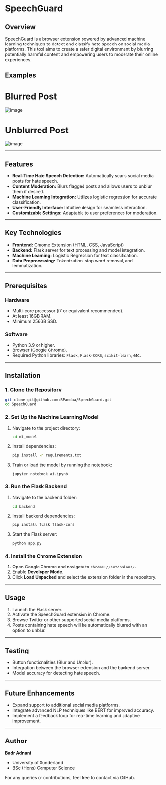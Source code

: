 # SpeechGuard

## Overview
SpeechGuard is a browser extension powered by advanced machine learning techniques to detect and classify hate speech on social media platforms. This tool aims to create a safer digital environment by blurring potentially harmful content and empowering users to moderate their online experiences.

## Examples
# Blurred Post 
![image](https://github.com/user-attachments/assets/454b4863-e131-4cf4-8c9f-50eb8173d7d9)

# Unblurred Post 
![image](https://github.com/user-attachments/assets/891fc0f0-e4de-4b01-8165-3dee12cb24b6)


---

## Features
- **Real-Time Hate Speech Detection:** Automatically scans social media posts for hate speech.
- **Content Moderation:** Blurs flagged posts and allows users to unblur them if desired.
- **Machine Learning Integration:** Utilizes logistic regression for accurate classification.
- **User-Friendly Interface:** Intuitive design for seamless interaction.
- **Customizable Settings:** Adaptable to user preferences for moderation.

---

## Key Technologies
- **Frontend:** Chrome Extension (HTML, CSS, JavaScript).
- **Backend:** Flask server for text processing and model integration.
- **Machine Learning:** Logistic Regression for text classification.
- **Data Preprocessing:** Tokenization, stop word removal, and lemmatization.

---

## Prerequisites
### Hardware
- Multi-core processor (i7 or equivalent recommended).
- At least 16GB RAM.
- Minimum 256GB SSD.

### Software
- Python 3.9 or higher.
- Browser (Google Chrome).
- Required Python libraries: `Flask`, `Flask-CORS`, `scikit-learn`, etc.

---

## Installation
### 1. Clone the Repository
```bash
git clone git@github.com:BPandaa/SpeechGuard.git
cd SpeechGuard
```

### 2. Set Up the Machine Learning Model
1. Navigate to the project directory:
   ```bash
   cd ml_model
   ```
2. Install dependencies:
   ```bash
   pip install -r requirements.txt
   ```
3. Train or load the model by running the notebook:
   ```bash
   jupyter notebook ai.ipynb
   ```

### 3. Run the Flask Backend
1. Navigate to the backend folder:
   ```bash
   cd backend
   ```
2. Install backend dependencies:
   ```bash
   pip install flask flask-cors
   ```
3. Start the Flask server:
   ```bash
   python app.py
   ```

### 4. Install the Chrome Extension
1. Open Google Chrome and navigate to `chrome://extensions/`.
2. Enable **Developer Mode**.
3. Click **Load Unpacked** and select the extension folder in the repository.

---

## Usage
1. Launch the Flask server.
2. Activate the SpeechGuard extension in Chrome.
3. Browse Twitter or other supported social media platforms.
4. Posts containing hate speech will be automatically blurred with an option to unblur.

---

## Testing
- Button functionalities (Blur and Unblur).
- Integration between the browser extension and the backend server.
- Model accuracy for detecting hate speech.

---

## Future Enhancements
- Expand support to additional social media platforms.
- Integrate advanced NLP techniques like BERT for improved accuracy.
- Implement a feedback loop for real-time learning and adaptive improvement.

---

## Author
**Badr Adnani**
- University of Sunderland
- BSc (Hons) Computer Science

For any queries or contributions, feel free to contact via GitHub.
